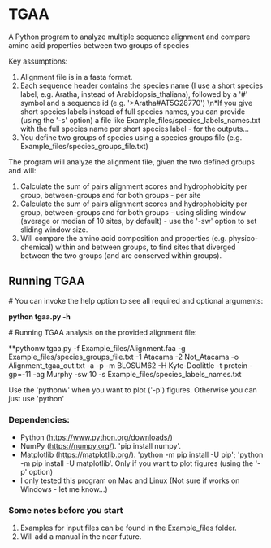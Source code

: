 # TGAA
A Python program to analyze multiple sequence alignment and compare amino acid properties between two groups of species

Key assumptions:
1. Alignment file is in a fasta format.
2. Each sequence header contains the species name (I use a short species label, e.g. Aratha, instead of Arabidopsis_thaliana), followed by a '#' symbol and a sequence id (e.g. '>Aratha#AT5G28770')
\n*If you give short species labels instead of full species names, you can provide (using the '-s' option) a file like Example_files/species_labels_names.txt with the full species name per short species label - for the outputs... 
3. You define two groups of species using a species groups file (e.g. Example_files/species_groups_file.txt)

The program will analyze the alignment file, given the two defined groups and will:
1. Calculate the sum of pairs alignment scores and hydrophobicity per group, between-groups and for both groups - per site
2. Calculate the sum of pairs alignment scores and hydrophobicity per group, between-groups and for both groups - using sliding window (average or median of 10 sites, by default) - use the '-sw' option to set sliding window size.
3. Will compare the amino acid composition and properties (e.g. physico-chemical) within and between groups, to find sites that diverged between the two groups (and are conserved within groups).


## Running TGAA
\# You can invoke the help option to see all required and optional arguments:

**python tgaa.py -h**

\# Running TGAA analysis on the provided alignment file:

**pythonw tgaa.py -f Example_files/Alignment.faa -g Example_files/species_groups_file.txt -1 Atacama -2 Not_Atacama -o Alignment_tgaa_out.txt -a -p -m BLOSUM62 -H Kyte-Doolittle -t protein -gp=-11 -ag Murphy -sw 10 -s Example_files/species_labels_names.txt

Use the 'pythonw' when you want to plot ('-p') figures. Otherwise you can just use 'python'

### Dependencies:
- Python (https://www.python.org/downloads/)
- NumPy (https://numpy.org/). 'pip install numpy'.
- Matplotlib (https://matplotlib.org/). 'python -m pip install -U pip'; 'python -m pip install -U matplotlib'. Only if you want to plot figures (using the '-p' option)
- I only tested this program on Mac and Linux (Not sure if works on Windows - let me know...)

### Some notes before you start
1. Examples for input files can be found in the Example_files folder.
2. Will add a manual in the near future.

